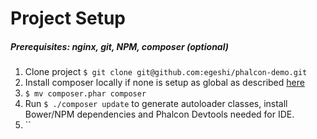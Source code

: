 # Project Setup

##### Prerequisites: nginx, git, NPM, composer (optional)

1. Clone project `$ git clone git@github.com:egeshi/phalcon-demo.git`
2. Install composer locally if none is setup as global as described [here](https://getcomposer.org/download/)
3. `$ mv composer.phar composer`
4. Run `$ ./composer update` to generate autoloader classes, install Bower/NPM dependencies and Phalcon Devtools needed for IDE.
5. ``
